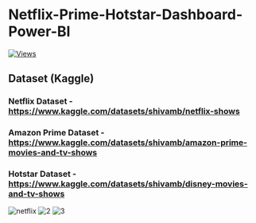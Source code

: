 # Netflix-Prime-Hotstar-Dashboard-Power-BI

[![Views](https://visitor-badge.glitch.me/badge?page_id=undiscovered-genius.undiscovered-genius/Netflix-Prime-Hotstar-Dashboard-Power-BI)](https://github.com/undiscovered-genius/Netflix-Prime-Hotstar-Dashboard-Power-BI)

## Dataset (Kaggle)
### Netflix Dataset - https://www.kaggle.com/datasets/shivamb/netflix-shows
### Amazon Prime Dataset - https://www.kaggle.com/datasets/shivamb/amazon-prime-movies-and-tv-shows
### Hotstar Dataset - https://www.kaggle.com/datasets/shivamb/disney-movies-and-tv-shows

![netflix](https://user-images.githubusercontent.com/98146902/210266196-0884ac38-d531-4c40-8d96-e0ad7289a36e.jpg)
![2](https://user-images.githubusercontent.com/98146902/210266237-9b364d50-d991-4c0a-b2e8-c2a975c58edf.jpg)
![3](https://user-images.githubusercontent.com/98146902/210266255-0e2e1498-09af-4f5d-8f6c-3b9ce01c0084.jpg)


